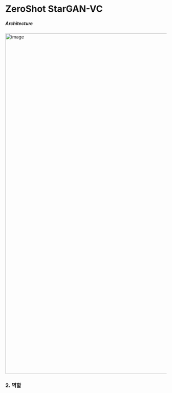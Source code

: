 # ZeroShot StarGAN-VC

##### Architecture
<img width="1064" alt="image" src="https://user-images.githubusercontent.com/87609200/215251458-c700db9a-3940-4da7-ad16-48a6295b754a.png">


### 2. 역할 
